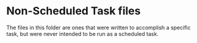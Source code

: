 # Non-Scheduled Task files

The files in this folder are ones that were written to accomplish a specific task, but were never intended to be run as a scheduled task.